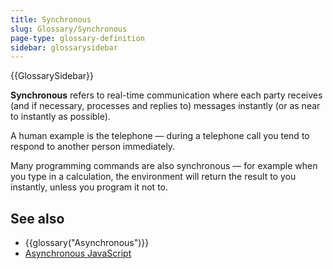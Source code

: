 ```yaml
---
title: Synchronous
slug: Glossary/Synchronous
page-type: glossary-definition
sidebar: glossarysidebar
---
```


{{GlossarySidebar}}

**Synchronous** refers to real-time communication where each party receives (and if necessary, processes and replies to) messages instantly (or as near to instantly as possible).

A human example is the telephone — during a telephone call you tend to respond to another person immediately.

Many programming commands are also synchronous — for example when you type in a calculation, the environment will return the result to you instantly, unless you program it not to.

## See also

- {{glossary("Asynchronous")}}
- [Asynchronous JavaScript](/en-US/docs/Learn/JavaScript/Asynchronous)
